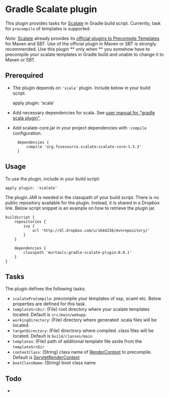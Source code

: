 # Gradle Scalate plugin

This plugin provides tasks for [Scalate](http://scalate.fusesource.org/)
in Gradle build script. Currently, task for `precompile` of templates is supported.

*Note:* [Scalate](http://scalate.fusesource.org/) already provides its [official plugins to Precompile Templates](http://scalate.fusesource.org/documentation/user-guide.html#precompiling_templates) for Maven and SBT. Use of the official plugin in Maven or SBT is strongly recommended. Use this plugin ** only when ** you somehow have to precompile your scalate templates in Gradle build and unable to change it to Maven or SBT.

## Prerequired

* The plugin depends on `'scala'` plugin. Include below in your build script.

    apply plugin: 'scala'
    

* Add necessary dependencies for scala. See [user manual for "gradle scala plugin"](http://gradle.org/docs/current/userguide/scala_plugin.html#N12952).

* Add scalate-core.jar in your project dependencies with `:compile` configuration.

        dependencies {
            compile 'org.fusesource.scalate:scalate-core:1.5.3'
        }


## Usage

To use the plugin, include in your build script:

    apply plugin: 'scalate'

The plugin JAR is needed in the classpath of your build script. 
There is no public repository available for the plugin. Instead, it is shared in a Dropbox link. Below script snippet is an example on how to retrieve the plugin jar.

    buildscript {
        repositories {
            ivy {
                url 'http://dl.dropbox.com/u/1644238/mvnrepository/'
            }
        }

        dependencies {
            classpath 'murtools:gradle-scalate-plugin:0.0.1'
        }
    }




## Tasks

The plugin defines the following tasks:

* `scalatePreCompile`: precompile your templates of ssp, scaml etc. Below properties are defined for this task.
 * `templateSrcDir`: (File) root directory where your scalate templates located. Default is `src/main/webapp`.
 * `workingDirectory`: (File) directory where generated .scala files will be located.
 * `targetDirectory`: (File) directrory where compiled .class files will be located. Default is `build/classes/main`
 * `templates`: (File) path of additional template file aside from the `templateSrcDir`
 * `contextClass`: (String) class name of [RenderContext](http://scalate.fusesource.org/maven/1.5.3/scalate-core/scaladocs/org/fusesource/scalate/RenderContext.html) to precompile. Default is [ServletRenderContext](http://scalate.fusesource.org/maven/1.5.3/scalate-core/scaladocs/org/fusesource/scalate/servlet/ServletRenderContext.html)
 * `bootClassName`: (String) boot class name


## Todo
* 
